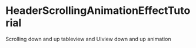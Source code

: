 # HeaderScrollingAnimationEffectTutorial
Scrolling down and up tableview and UIview down and up animation   
